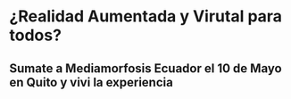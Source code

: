 # ¿Realidad Aumentada y Virutal para todos? 
## Sumate a Mediamorfosis Ecuador el 10 de Mayo en Quito y vivi la experiencia